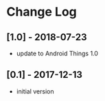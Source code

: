 # Change Log

## [1.0] - 2018-07-23
- update to Android Things 1.0

## [0.1] - 2017-12-13
- initial version
